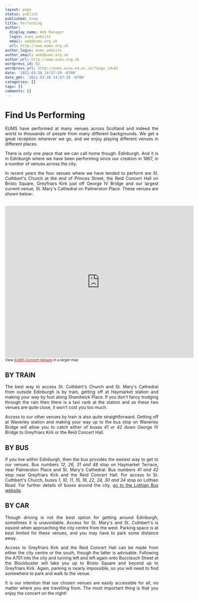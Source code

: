 ```yaml
---
layout: page
status: publish
published: true
title: Performing
author:
  display_name: Web Manager
  login: eums_website
  email: web@eums.org.uk
  url: http://www.eums.org.uk
author_login: eums_website
author_email: web@eums.org.uk
author_url: http://www.eums.org.uk
wordpress_id: 82
wordpress_url: http://eums.eusa.ed.ac.uk/?page_id=82
date: '2011-03-28 14:57:29 -0700'
date_gmt: '2011-03-28 14:57:29 -0700'
categories: []
tags: []
comments: []
---
```

<h1 style="text-align: justify;">Find Us Performing</h1></p>
<p style="text-align: justify;">EUMS have performed at many venues across Scotland and indeed the world to thousands of people from many different backgrounds. We get a great reception wherever we go, and we enjoy playing different venues in different places.</p></p>
<p style="text-align: justify;">There is only one place that we can call home though: Edinburgh. And it is in Edinburgh where we have been performing since our creation in 1867, in a number of venues across the city.</p></p>
<p style="text-align: justify;">In recent years the four venues where we have tended to perform are St. Cuthbert's Church at the end of Princes Street, the Reid Concert Hall on Bristo Square, Greyfriars Kirk just off George IV Bridge and our largest current venue, St. Mary's Cathedral on Palmerston Place. These venues are shown below:</p><br />
<iframe width="620" height="500" frameborder="0" scrolling="no" marginheight="0" marginwidth="0" src="http://maps.google.co.uk/maps/ms?ie=UTF8&amp;fb=1&amp;gl=uk&amp;hq=bus&amp;hnear=Edinburgh,+City+of+Edinburgh&amp;hl=en&amp;msa=0&amp;msid=209692365812492475878.00049fdde0d44a95c34e2&amp;ll=55.947181,-3.201656&amp;spn=0.024031,0.04283&amp;z=14&amp;output=embed"></iframe><br /><small>View <a href="http://maps.google.co.uk/maps/ms?ie=UTF8&amp;fb=1&amp;gl=uk&amp;hq=bus&amp;hnear=Edinburgh,+City+of+Edinburgh&amp;hl=en&amp;msa=0&amp;msid=209692365812492475878.00049fdde0d44a95c34e2&amp;ll=55.947181,-3.201656&amp;spn=0.024031,0.04283&amp;z=14&amp;source=embed" style="color:#d40000;text-align:left">EUMS Concert Venues</a> in a larger map</small></p>
<h2 style="text-align: justify;"><strong>BY TRAIN</strong></h2></p>
<p style="text-align: justify;">The best way to access St. Cuthbert's Church and St. Mary's Cathedral from outside Edinburgh is by train, getting off at Haymarket station and making your way by foot along Shandwick Place. If you don't fancy trudging through the rain then there is a taxi rank at the station and as these two venues are quite close, it won't cost you too much.</p></p>
<p style="text-align: justify;">Access to our other venues by train is also quite straightforward. Getting off at Waverley station and making your way up to the bus stop on Waverley Bridge will allow you to catch either of buses&nbsp;<em>41 or 42 </em>down George IV Bridge to Greyfriars Kirk or the Reid Concert Hall.</p></p>
<h2 style="text-align: justify;"><strong>BY BUS</strong></h2></p>
<p style="text-align: justify;">If you live within Edinburgh, then the bus provides the easiest way to get to our venues. Bus numbers <em>12, 26, 31 and 48</em> stop on Haymarket Terrace, near Palmerston Place and St. Mary's Cathedral. Bus numbers <em>41 and 42</em> stop near Greyfriars Kirk and the Reid Concert Hall. For access to St. Cuthbert's Church, buses <em>1, 10, 11, 15, 16, 22, 24, 30 and 34</em> stop on Lothian Road.&nbsp;For further details of buses around the city, <a title="Lothian Buses" href="http://lothianbuses.com/find-your-bus/route-maps.html" target="_blank">go to the Lothian Bus website</a>.</p></p>
<h2 style="text-align: justify;"><strong>BY CAR</strong></h2></p>
<p style="text-align: justify;">Though driving is not the best option for getting around Edinburgh, sometimes it is unavoidable. Access for St. Mary's and St. Cuthbert's is easiest when approaching the city centre from the west. Parking space is at best limited for these venues, and you may have to park some distance away.</p></p>
<p style="text-align: justify;">Access to Greyfriars Kirk and the Reid Concert Hall can be made from either the city centre or the south, though the latter is advisable. Following the A701 into the city and turning left and left again onto Buccleuch Street at the Blockbuster will take you up to Bristo Square and beyond up to Greyfriars Kirk. Again, parking is nearly impossible, so you will need to find somewhere to park and walk to the venue.</p></p>
<p style="text-align: justify;">It is our intention that our chosen venues are easily accessible for all, no matter where you are travelling from. The most important thing is that you enjoy the concert on the night!</p></p>

